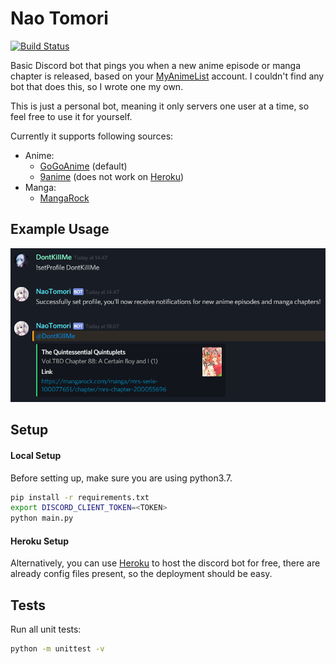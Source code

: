 
# Nao Tomori

[![Build Status](https://travis-ci.org/ZhongXiLu/NaoTomori.svg?branch=master)](https://travis-ci.org/ZhongXiLu/NaoTomori)

Basic Discord bot that pings you when a new anime episode or manga chapter is released, based on your [MyAnimeList](https://myanimelist.net/) account. I couldn't find any bot that does this, so I wrote one my own.

This is just a personal bot, meaning it only servers one user at a time, so feel free to use it for yourself.

Currently it supports following sources:
- Anime:
    - [GoGoAnime](https://www4.gogoanime.io/) (default)
    - [9anime](https://www1.9anime.nl/home) (does not work on [Heroku](https://www.heroku.com/))
- Manga:
    - [MangaRock](https://mangarock.com/)

## Example Usage

![](imgs/example.png)


## Setup

#### Local Setup

Before setting up, make sure you are using python3.7.

```bash
pip install -r requirements.txt
export DISCORD_CLIENT_TOKEN=<TOKEN>
python main.py
```

#### Heroku Setup

Alternatively, you can use [Heroku](https://www.heroku.com/) to host the discord bot for free, there are already config files present, so the deployment should be easy.

## Tests

Run all unit tests:
```bash
python -m unittest -v
```

